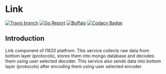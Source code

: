 # Link
[![Travis branch](https://img.shields.io/travis/com/I1820/pm/master.svg?style=flat-square)](https://travis-ci.com/I1820/pm)
[![Go Report](https://goreportcard.com/badge/github.com/I1820/link?style=flat-square)](https://goreportcard.com/report/github.com/I1820/link)
[![Buffalo](https://img.shields.io/badge/powered%20by-buffalo-blue.svg?style=flat-square)](http://gobuffalo.io)
[![Codacy Badge](https://img.shields.io/codacy/grade/1bdf3a4f0b294e9e92f15211ba894ef4.svg?style=flat-square)](https://www.codacy.com/project/i1820/link/dashboard)

## Introduction

Link component of I1820 platfrom. This service collects
raw data from bottom layer (protocols), stores them into mongo database
and decodes them using user selected decoder.
This service also sends data into bottom layer (protocols) after
encoding them using user selected encoder.
